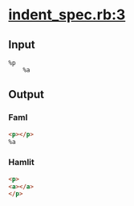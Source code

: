 # [indent\_spec.rb:3](/spec/hamlit/engine/indent_spec.rb#L3)
## Input
```haml
%p
	%a

```

## Output
### Faml
```html
<p></p>
%a

```

### Hamlit
```html
<p>
<a></a>
</p>

```

